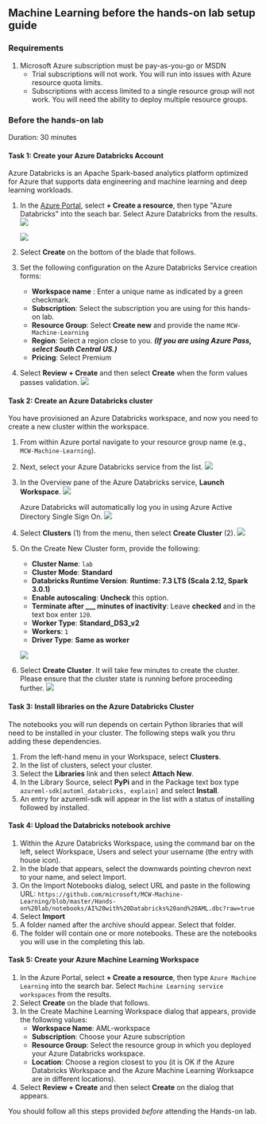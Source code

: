 ## Machine Learning before the hands-on lab setup guide

### Requirements

1. Microsoft Azure subscription must be pay-as-you-go or MSDN
   - Trial subscriptions will not work. You will run into issues with Azure resource quota limits.
   - Subscriptions with access limited to a single resource group will not work. You will need the ability  to deploy multiple resource groups.

### Before the hands-on lab

Duration: 30 minutes

#### Task 1: Create your Azure Databricks Account

Azure Databricks is an Apache Spark-based analytics platform optimized for Azure that supports data engineering and machine learning and deep learning workloads.

1. In the [Azure Portal](https://portal.azure.com), select **+ Create a resource**, then type "Azure Databricks" into the seach bar. Select Azure Databricks from the results.
   ![](https://github.com/ceteongvanness/Cloud-Workshop-Machine-Learning/blob/main/Hands-on%20lab/images/T1-1.png)

   ![](https://github.com/ceteongvanness/Cloud-Workshop-Machine-Learning/blob/main/Hands-on%20lab/images/T1-2.png)

2. Select **Create** on the bottom of the blade that follows.
3. Set the following configuration on the Azure Databricks Service creation forms:
   - **Workspace name** : Enter a unique name as indicated by a green checkmark.
   - **Subscription**: Select the subscription you are using for this hands-on lab.
   - **Resource Group**: Select **Create new** and provide the name `MCW-Machine-Learning`
   - **Region**: Select a region close to you. ***(If you are using Azure Pass, select South Central US.)***
   - **Pricing**: Select Premium

4. Select **Review + Create** and then select **Create** when the form values passes validation.
   ![](https://github.com/ceteongvanness/Cloud-Workshop-Machine-Learning/blob/main/Hands-on%20lab/images/T1-3.png)

#### Task 2: Create an Azure Databricks cluster

You have provisioned an Azure Databricks workspace, and now you need to create a new cluster within the workspace.

1. From within Azure portal navigate to your resource group name (e.g., `MCW-Machine-Learning`).

2. Next, select your Azure Databricks service from the list.
   ![](https://github.com/ceteongvanness/Cloud-Workshop-Machine-Learning/blob/main/Hands-on%20lab/images/T1-4.png)

3. In the Overview pane of the Azure Databricks service, **Launch Workspace**.
   ![](https://github.com/ceteongvanness/Cloud-Workshop-Machine-Learning/blob/main/Hands-on%20lab/images/T1-5.png)

   Azure Databricks will automatically log you in using Azure Active Directory Single Sign On.
   ![](https://github.com/ceteongvanness/Cloud-Workshop-Machine-Learning/blob/main/Hands-on%20lab/images/T1-6.png)

4. Select **Clusters** (1) from the menu, then select **Create Cluster** (2).
   ![](https://github.com/ceteongvanness/Cloud-Workshop-Machine-Learning/blob/main/Hands-on%20lab/images/T1-7.png)

5. On the Create New Cluster form, provide the following:

   - **Cluster Name**: `lab`
   - **Cluster Mode**: **Standard**
   - **Databricks Runtime Version**: **Runtime: 7.3 LTS (Scala 2.12, Spark 3.0.1)**
   - **Enable autoscaling**: **Uncheck** this option.
   - **Terminate after ___ minutes of inactivity**: Leave **checked** and in the text box enter `120`.
   - **Worker Type**: **Standard_DS3_v2**
   - **Workers**: `1`
   - **Driver Type**: **Same as worker**

   ![](https://github.com/ceteongvanness/Cloud-Workshop-Machine-Learning/blob/main/Hands-on%20lab/images/T1-8.png)

6. Select **Create Cluster**. It will take few minutes to create the cluster. Please ensure that the cluster state is running before proceeding further.
   ![](https://github.com/ceteongvanness/Cloud-Workshop-Machine-Learning/blob/main/Hands-on%20lab/images/T1-9.png)

#### Task 3: Install libraries on the Azure Databricks Cluster

The notebooks you will run depends on certain Python libraries that will need to be installed in your cluster. The following steps walk you thru adding these dependencies.

1. From the left-hand menu in your Workspace, select **Clusters**.
2. In the list of clusters, select your cluster.
3. Select the **Libraries** link and then select **Attach New**.
4. In the Library Source, select **PyPi** and in the Package text box type `azureml-sdk[automl_databricks, explain]` and select **Install**.
5. An entry for azureml-sdk will appear in the list with a status of installing followed by installed.

#### Task 4: Upload the Databricks notebook archive

1. Within the Azure Databricks Workspace, using the command bar on the left, select Workspace, Users and select your username (the entry with house icon).
2. In the blade that appears, select the downwards pointing chevron next to your name, and select Import.
3. On the Import Notebooks dialog, select URL and paste in the following URL:
   `https://github.com/microsoft/MCW-Machine-Learning/blob/master/Hands-on%20lab/notebooks/AI%20with%20Databricks%20and%20AML.dbc?raw=true`
4. Select **Import**
5. A folder named after the archive should appear. Select that folder.
6. The folder will contain one or more notebooks. These are the notebooks you will use in the completing this lab.

#### Task 5: Create your Azure Machine Learning Workspace

1. In the Azure Portal, select **+ Create a resource**, then type `Azure Machine Learning` into the search bar. Select `Machine Learning service workspaces` from the results.
2. Select **Create** on the blade that follows.
3. In the Create Machine Learning Workspace dialog that appears, provide the following values:
   - **Workspace Name**: AML-workspace
   - **Subscription**: Choose your Azure subscription
   - **Resource Group**: Select the resource group in which you deployed your Azure Databricks workspace.
   - **Location**: Choose a region closest to you (it is OK if the Azure Databricks Workspace and the Azure Machine Learning Worksapce are in different locations).
4. Select **Review + Create** and then select **Create** on the dialog that appears.

You should follow all this steps provided *before* attending the Hands-on lab.

